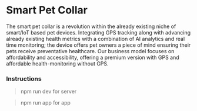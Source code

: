 # Smart Pet Collar

The smart pet collar is a revolution within the already existing niche of smart/IoT based pet devices. Integrating GPS tracking along with advancing already existing health metrics with a combination of AI analytics and real time monitoring; the device offers pet owners a piece of mind ensuring their pets receive preventative healthcare. Our business model focuses on affordability and accessibility, offering a premium version with GPS and affordable health-monitoring without GPS. 

### Instructions

> npm run dev
for server

> npm run app
for app
